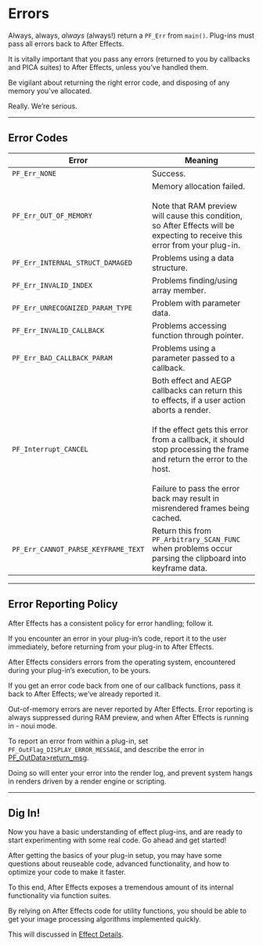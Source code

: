 # Errors

Always, always, *always* (always!) return a `PF_Err` from `main()`. Plug-ins must pass all errors back to After Effects.

It is vitally important that you pass any errors (returned to you by callbacks and PICA suites) to After Effects, unless you’ve handled them.

Be vigilant about returning the right error code, and disposing of any memory you’ve allocated.

Really. We’re serious.

---

## Error Codes

| **Error**                           | **Meaning**                                                                                                                                                                                                                                                                                                       |
|-------------------------------------|-------------------------------------------------------------------------------------------------------------------------------------------------------------------------------------------------------------------------------------------------------------------------------------------------------------------|
| `PF_Err_NONE`                       | Success.                                                                                                                                                                                                                                                                                                          |
| `PF_Err_OUT_OF_MEMORY`              | Memory allocation failed.<br/><br/>Note that RAM preview will cause this condition, so After Effects will be expecting to receive this error from your plug-in.                                                                                                                                                   |
| `PF_Err_INTERNAL_STRUCT_DAMAGED`    | Problems using a data structure.                                                                                                                                                                                                                                                                                  |
| `PF_Err_INVALID_INDEX`              | Problems finding/using array member.                                                                                                                                                                                                                                                                              |
| `PF_Err_UNRECOGNIZED_PARAM_TYPE`    | Problem with parameter data.                                                                                                                                                                                                                                                                                      |
| `PF_Err_INVALID_CALLBACK`           | Problems accessing function through pointer.                                                                                                                                                                                                                                                                      |
| `PF_Err_BAD_CALLBACK_PARAM`         | Problems using a parameter passed to a callback.                                                                                                                                                                                                                                                                  |
| `PF_Interrupt_CANCEL`               | Both effect and AEGP callbacks can return this to effects, if a user action aborts a render.<br/><br/>If the effect gets this error from a callback, it should stop processing the frame and return the error to the host.<br/><br/>Failure to pass the error back may result in misrendered frames being cached. |
| `PF_Err_CANNOT_PARSE_KEYFRAME_TEXT` | Return this from `PF_Arbitrary_SCAN_FUNC` when problems occur parsing the clipboard into keyframe data.                                                                                                                                                                                                           |

---

## Error Reporting Policy

After Effects has a consistent policy for error handling; follow it.

If you encounter an error in your plug-in’s code, report it to the user immediately, before returning from your plug-in to After Effects.

After Effects considers errors from the operating system, encountered during your plug-in’s execution, to be yours.

If you get an error code back from one of our callback functions, pass it back to After Effects; we’ve already reported it.

Out-of-memory errors are never reported by After Effects. Error reporting is always suppressed during RAM preview, and when After Effects is running in - noui mode.

To report an error from within a plug-in, set `PF_OutFlag_DISPLAY_ERROR_MESSAGE`, and describe the error in [PF_OutData>return_msg](PF_OutData.md#effect-basics-pf-outdata).

Doing so will enter your error into the render log, and prevent system hangs in renders driven by a render engine or scripting.

---

## Dig In!

Now you have a basic understanding of effect plug-ins, and are ready to start experimenting with some real code. Go ahead and get started!

After getting the basics of your plug-in setup, you may have some questions about reuseable code, advanced functionality, and how to optimize your code to make it faster.

To this end, After Effects exposes a tremendous amount of its internal functionality via function suites.

By relying on After Effects code for utility functions, you should be able to get your image processing algorithms implemented quickly.

This will discussed in [Effect Details](../effect-details/effect-details.md#effect-details-effect-details).
